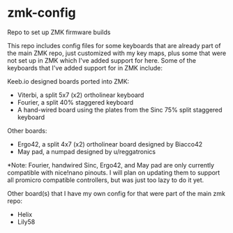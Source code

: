 # zmk-config
Repo to set up ZMK firmware builds

This repo includes config files for some keyboards that are 
already part of the main ZMK repo, just customized with my key maps, 
plus some that were not set up in ZMK which I've added support for here. 
Some of the keyboards that I've added support for in ZMK include:

Keeb.io designed boards ported into ZMK:

- Viterbi, a split 5x7 (x2) ortholinear keyboard
- Fourier, a split 40% staggered keyboard
- A hand-wired board using the plates from the Sinc 75% split staggered keyboard

Other boards:

- Ergo42, a split 4x7 (x2) ortholinear board designed by Biacco42
- May pad, a numpad designed by u/reggatronics

*Note: Fourier, handwired Sinc, Ergo42, and May pad are only currently compatible 
with nice!nano pinouts. I will plan on updating them to support all promicro 
compatible controllers, but was just too lazy to do it yet.


Other board(s) that I have my own config for that were part of the main zmk repo:

- Helix
- Lily58
